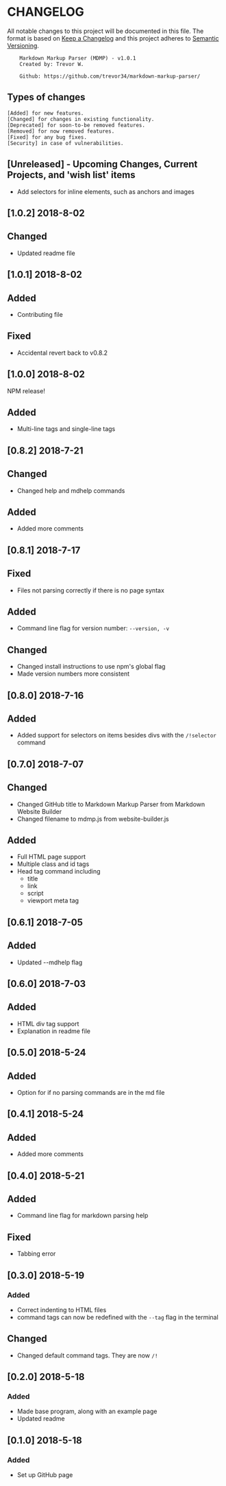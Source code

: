 # CHANGELOG
All notable changes to this project will be documented in this file. The format is based on [Keep a Changelog](https://keepachangelog.com/en/1.0.0/) and this project adheres to [Semantic Versioning](https://semver.org/spec/v2.0.0.html).


		Markdown Markup Parser (MDMP) - v1.0.1
		Created by: Trevor W.

		Github: https://github.com/trevor34/markdown-markup-parser/

## Types of changes
    [Added] for new features.
    [Changed] for changes in existing functionality.
    [Deprecated] for soon-to-be removed features.
    [Removed] for now removed features.
    [Fixed] for any bug fixes.
    [Security] in case of vulnerabilities.


## [Unreleased] - Upcoming Changes, Current Projects, and 'wish list' items
- Add selectors for inline elements, such as anchors and images

## [1.0.2] 2018-8-02
## Changed
- Updated readme file
## [1.0.1] 2018-8-02
## Added
- Contributing file
## Fixed
- Accidental revert back to v0.8.2
## [1.0.0] 2018-8-02
NPM release!
## Added
- Multi-line tags and single-line tags
## [0.8.2] 2018-7-21
## Changed
- Changed help and mdhelp commands
## Added
- Added more comments
## [0.8.1] 2018-7-17
## Fixed
- Files not parsing correctly if there is no page syntax
## Added
- Command line flag for version number: `--version, -v`
## Changed
- Changed install instructions to use npm's global flag
- Made version numbers more consistent
## [0.8.0] 2018-7-16
## Added
- Added support for selectors on items besides divs with the `/!selector` command
## [0.7.0] 2018-7-07
## Changed
- Changed GitHub title to Markdown Markup Parser from Markdown Website Builder
- Changed filename to mdmp.js from website-builder.js
## Added
- Full HTML page support
- Multiple class and id tags
- Head tag command including
	- title
	- link
	- script
	- viewport meta tag

## [0.6.1] 2018-7-05
## Added
- Updated --mdhelp flag
## [0.6.0] 2018-7-03
## Added
- HTML div tag support
- Explanation in readme file
## [0.5.0] 2018-5-24
## Added
- Option for if no parsing commands are in the md file
## [0.4.1] 2018-5-24
## Added
- Added more comments
## [0.4.0] 2018-5-21
## Added
- Command line flag for markdown parsing help
## Fixed
- Tabbing error
## [0.3.0] 2018-5-19
### Added
- Correct indenting to HTML files
- command tags can now be redefined with the `--tag` flag in the terminal
## Changed
- Changed default command tags. They are now `/!`
## [0.2.0] 2018-5-18
### Added
- Made base program, along with an example page
- Updated readme
## [0.1.0] 2018-5-18
### Added
- Set up GitHub page
